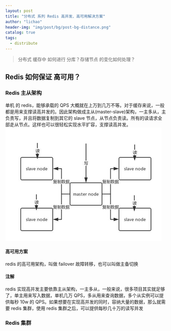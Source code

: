 ```yaml
---
layout: post
title: "分布式 系列 Redis 高并发、高可用解决方案"
author: "lichao"
header-img: "img/post/bg/post-bg-distance.png"
catalog: true
tags:
  - distribute
---
```


> 分布式 缓存中 如何进行 分库？存储节点 的变化如何处理？

## Redis 如何保证 高可用？

### Redis 主从架构

单机 的 redis，能够承载的 QPS 大概就在上万到几万不等。对于缓存来说，一般都是用来支撑读高并发的。因此架构做成主从(master-slave)架构，一主多从，主负责写，并且将数据复制到其它的 slave 节点，从节点负责读。所有的读请求全部走从节点。这样也可以很轻松实现水平扩容，支撑读高并发。
![dubbo](/img/distributed/1.jpeg)

#### 高可用方案

redis 的高可用架构，叫做 failover 故障转移，也可以叫做主备切换

#### 注解

redis 实现高并发主要依靠主从架构，一主多从，一般来说，很多项目其实就足够了，单主用来写入数据，单机几万 QPS，多从用来查询数据，多个从实例可以提供每秒 10w 的 QPS。如果想要在实现高并发的同时，容纳大量的数据，那么就需要 redis 集群，使用 redis 集群之后，可以提供每秒几十万的读写并发

### Redis 集群
